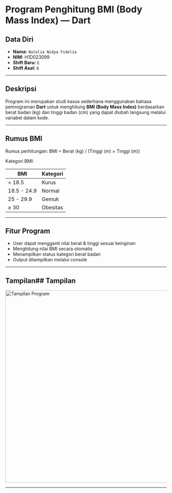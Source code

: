 # Program Penghitung BMI (Body Mass Index) — Dart

## Data Diri
-   **Nama:** `Natalia Nidya Fidelia`
-   **NIM:** H1D023099
-   **Shift Baru:** `E`
-   **Shift Asal:** `B`


---

## Deskripsi
Program ini merupakan studi kasus sederhana menggunakan bahasa pemrograman **Dart** untuk menghitung **BMI (Body Mass Index)** berdasarkan berat badan (kg) dan tinggi badan (cm) yang dapat diubah langsung melalui variabel dalam kode.

---

## Rumus BMI

Rumus perhitungan:
BMI = Berat (kg) / (Tinggi (m) × Tinggi (m))


Kategori BMI:

| BMI | Kategori |
|-----|----------|
| < 18.5 | Kurus |
| 18.5 - 24.9 | Normal |
| 25 - 29.9 | Gemuk |
| ≥ 30 | Obesitas |

---

## Fitur Program
- User dapat mengganti nilai berat & tinggi sesuai keinginan
- Menghitung nilai BMI secara otomatis
- Menampilkan status kategori berat badan
- Output ditampilkan melalui console

---

## Tampilan## Tampilan
<img width="600" alt="Tampilan Program" src="https://github.com/user-attachments/assets/647a574a-f9ea-464f-8c28-0b3ed0144887" />

---
